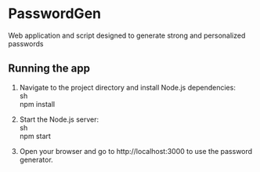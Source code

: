 # PasswordGen
Web application and script designed to generate strong and personalized passwords

## Running the app
1. Navigate to the project directory and install Node.js dependencies:  
sh  
npm install


2. Start the Node.js server:  
sh  
npm start


3. Open your browser and go to http://localhost:3000 to use the password generator.
